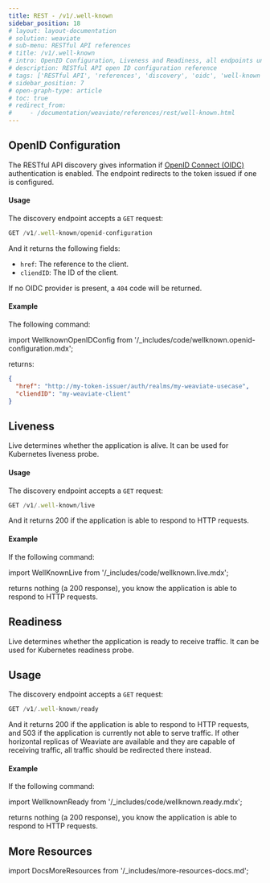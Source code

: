 ```yaml
---
title: REST - /v1/.well-known
sidebar_position: 18
# layout: layout-documentation
# solution: weaviate
# sub-menu: RESTful API references
# title: /v1/.well-known
# intro: OpenID Configuration, Liveness and Readiness, all endpoints under the .well-known endpoint, give you information about the configuration and status of the Weaviate instance.
# description: RESTful API open ID configuration reference
# tags: ['RESTful API', 'references', 'discovery', 'oidc', 'well-known']
# sidebar_position: 7
# open-graph-type: article
# toc: true
# redirect_from:
#     - /documentation/weaviate/references/rest/well-known.html
---
```


## OpenID Configuration
The RESTful API discovery gives information if [OpenID Connect (OIDC)](/docs/weaviate/configuration/authentication.md#openid-connect-oidc) authentication is enabled. The endpoint redirects to the token issued if one is configured.

#### Usage

The discovery endpoint accepts a `GET` request:

```js
GET /v1/.well-known/openid-configuration
```

And it returns the following fields:
- `href`: The reference to the client.
- `cliendID`: The ID of the client.

If no OIDC provider is present, a `404` code will be returned.
  
#### Example
The following command:

<!-- {% include code/1.x/wellknown.openid-configuration.html %} -->
import WellknownOpenIDConfig from '/_includes/code/wellknown.openid-configuration.mdx';

<WellknownOpenIDConfig/>

returns:

```json
{
  "href": "http://my-token-issuer/auth/realms/my-weaviate-usecase",
  "cliendID": "my-weaviate-client"
}
```

## Liveness

Live determines whether the application is alive. It can be used for Kubernetes liveness probe.

#### Usage

The discovery endpoint accepts a `GET` request:

```js
GET /v1/.well-known/live
```

And it returns 200 if the application is able to respond to HTTP requests.
  
#### Example
If the following command:

<!-- {% include code/1.x/wellknown.live.html %} -->
import WellKnownLive from '/_includes/code/wellknown.live.mdx';

<WellKnownLive/>

returns nothing (a 200 response), you know the application is able to respond to HTTP requests.

## Readiness

Live determines whether the application is ready to receive traffic. It can be used for Kubernetes readiness probe.

## Usage

The discovery endpoint accepts a `GET` request:

```js
GET /v1/.well-known/ready
```

And it returns 200 if the application is able to respond to HTTP requests, and 503 if the application is currently not able to serve traffic. If other horizontal replicas of Weaviate are available and they are capable of receiving traffic, all traffic should be redirected there instead.
  
#### Example
If the following command:

<!-- {% include code/1.x/wellknown.ready.html %} -->
import WellknownReady from '/_includes/code/wellknown.ready.mdx';

<WellknownReady/>

returns nothing (a 200 response), you know the application is able to respond to HTTP requests.

## More Resources

import DocsMoreResources from '/_includes/more-resources-docs.md';

<DocsMoreResources />
